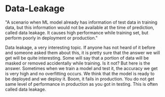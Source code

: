# Data-Leakage

"A scenario when ML model already has information of test data in training data, but this information would not be available at the time of prediction, called data leakage. It causes high performance while training set, but perform poorly in deployment or production."

Data leakage, a very interesting topic. If anyone has not heard of it before and someone asked them about this, it is pretty sure that the answer we will get will be quite interesting. Some will say that a portion of data will be masked or removed accidentally while training. Is it not? But here is the answer. Sometimes when we train a model and test it, the accuracy we get is very high and no overfitting occurs. We think that the model is ready to be deployed and we deploy it. Boom, it fails in production. You do not get same level of performance in production as you got in testing. This is often called data leakage.
